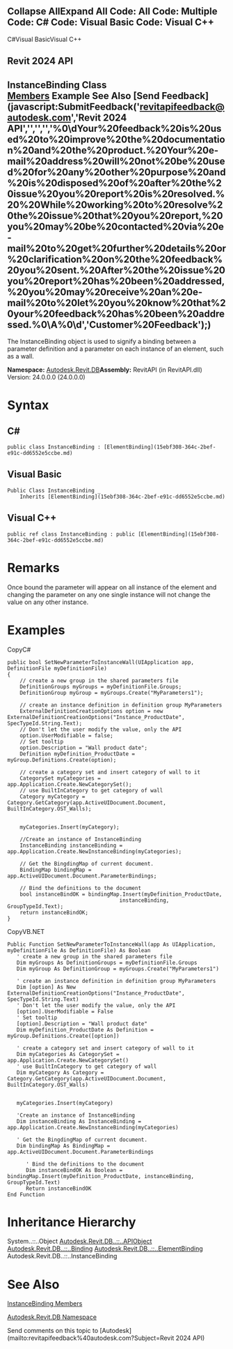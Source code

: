﻿

Collapse AllExpand All Code: All Code: Multiple Code: C# Code: Visual Basic Code: Visual C++   
---  
  
C#Visual BasicVisual C++

Revit 2024 API  
---  
InstanceBinding Class  
[Members](21185797-df06-1995-8d40-d60cc6fa76fb.md) Example See Also [Send Feedback](javascript:SubmitFeedback\('revitapifeedback@autodesk.com','Revit 2024 API','','','','%0\\dYour%20feedback%20is%20used%20to%20improve%20the%20documentation%20and%20the%20product.%20Your%20e-mail%20address%20will%20not%20be%20used%20for%20any%20other%20purpose%20and%20is%20disposed%20of%20after%20the%20issue%20you%20report%20is%20resolved.%20%20While%20working%20to%20resolve%20the%20issue%20that%20you%20report,%20you%20may%20be%20contacted%20via%20e-mail%20to%20get%20further%20details%20or%20clarification%20on%20the%20feedback%20you%20sent.%20After%20the%20issue%20you%20report%20has%20been%20addressed,%20you%20may%20receive%20an%20e-mail%20to%20let%20you%20know%20that%20your%20feedback%20has%20been%20addressed.%0\\A%0\\d','Customer%20Feedback'\);)  
---  
  
The InstanceBinding object is used to signify a binding between a parameter definition and a parameter on each instance of an element, such as a wall.

**Namespace:** [Autodesk.Revit.DB](87546ba7-461b-c646-cbb1-2cb8f5bff8b2.md)**Assembly:** RevitAPI (in RevitAPI.dll) Version: 24.0.0.0 (24.0.0.0)

# Syntax

C#  
---  
      
    
    public class InstanceBinding : [ElementBinding](15ebf308-364c-2bef-e91c-dd6552e5ccbe.md)  
  
Visual Basic  
---  
      
    
    Public Class InstanceBinding _
    	Inherits [ElementBinding](15ebf308-364c-2bef-e91c-dd6552e5ccbe.md)  
  
Visual C++  
---  
      
    
    public ref class InstanceBinding : public [ElementBinding](15ebf308-364c-2bef-e91c-dd6552e5ccbe.md)  
  
# Remarks

Once bound the parameter will appear on all instance of the element and changing the parameter on any one single instance will not change the value on any other instance.

# Examples

CopyC#
    
    
    public bool SetNewParameterToInstanceWall(UIApplication app, DefinitionFile myDefinitionFile)
    {
        // create a new group in the shared parameters file
        DefinitionGroups myGroups = myDefinitionFile.Groups;
        DefinitionGroup myGroup = myGroups.Create("MyParameters1");
    
        // create an instance definition in definition group MyParameters
        ExternalDefinitionCreationOptions option = new ExternalDefinitionCreationOptions("Instance_ProductDate", SpecTypeId.String.Text);
        // Don't let the user modify the value, only the API
        option.UserModifiable = false;
        // Set tooltip
        option.Description = "Wall product date";
        Definition myDefinition_ProductDate = myGroup.Definitions.Create(option);
    
        // create a category set and insert category of wall to it
        CategorySet myCategories = app.Application.Create.NewCategorySet();
        // use BuiltInCategory to get category of wall
        Category myCategory = Category.GetCategory(app.ActiveUIDocument.Document, BuiltInCategory.OST_Walls);
    
    
        myCategories.Insert(myCategory);
    
        //Create an instance of InstanceBinding
        InstanceBinding instanceBinding = app.Application.Create.NewInstanceBinding(myCategories);
    
        // Get the BingdingMap of current document.
        BindingMap bindingMap = app.ActiveUIDocument.Document.ParameterBindings;
    
        // Bind the definitions to the document
        bool instanceBindOK = bindingMap.Insert(myDefinition_ProductDate,
                                        instanceBinding, GroupTypeId.Text);
        return instanceBindOK;
    }

CopyVB.NET
    
    
    Public Function SetNewParameterToInstanceWall(app As UIApplication, myDefinitionFile As DefinitionFile) As Boolean
       ' create a new group in the shared parameters file
       Dim myGroups As DefinitionGroups = myDefinitionFile.Groups
       Dim myGroup As DefinitionGroup = myGroups.Create("MyParameters1")
    
       ' create an instance definition in definition group MyParameters
       Dim [option] As New ExternalDefinitionCreationOptions("Instance_ProductDate", SpecTypeId.String.Text)
       ' Don't let the user modify the value, only the API
       [option].UserModifiable = False
       ' Set tooltip
       [option].Description = "Wall product date"
       Dim myDefinition_ProductDate As Definition = myGroup.Definitions.Create([option])
    
       ' create a category set and insert category of wall to it
       Dim myCategories As CategorySet = app.Application.Create.NewCategorySet()
       ' use BuiltInCategory to get category of wall
       Dim myCategory As Category = Category.GetCategory(app.ActiveUIDocument.Document, BuiltInCategory.OST_Walls)
    
    
       myCategories.Insert(myCategory)
    
       'Create an instance of InstanceBinding
       Dim instanceBinding As InstanceBinding = app.Application.Create.NewInstanceBinding(myCategories)
    
       ' Get the BingdingMap of current document.
       Dim bindingMap As BindingMap = app.ActiveUIDocument.Document.ParameterBindings
    
          ' Bind the definitions to the document
          Dim instanceBindOK As Boolean = bindingMap.Insert(myDefinition_ProductDate, instanceBinding, GroupTypeId.Text)
          Return instanceBindOK
    End Function

# Inheritance Hierarchy

System..::..Object [Autodesk.Revit.DB..::..APIObject](beb86ef5-39ad-3f0d-0cd9-0c929387a2bb.md) [Autodesk.Revit.DB..::..Binding](47f6ad6f-8d00-af57-995e-dc6db1255f58.md) [Autodesk.Revit.DB..::..ElementBinding](15ebf308-364c-2bef-e91c-dd6552e5ccbe.md) Autodesk.Revit.DB..::..InstanceBinding

# See Also

[InstanceBinding Members](21185797-df06-1995-8d40-d60cc6fa76fb.md)

[Autodesk.Revit.DB Namespace](87546ba7-461b-c646-cbb1-2cb8f5bff8b2.md)

Send comments on this topic to [Autodesk](mailto:revitapifeedback%40autodesk.com?Subject=Revit 2024 API)